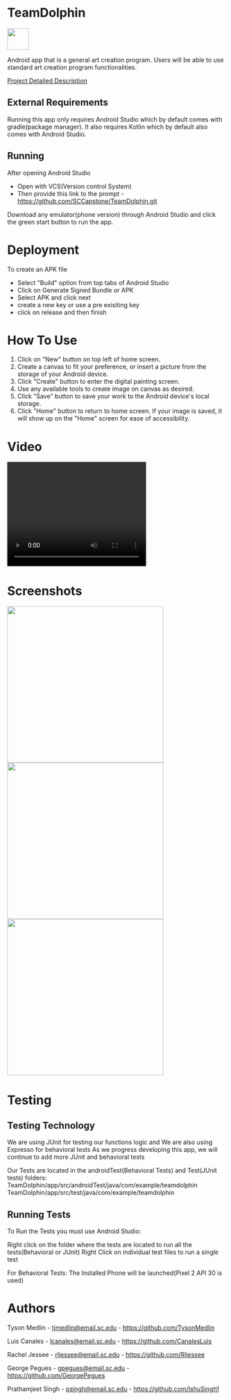 # TeamDolphin
<img src= "https://user-images.githubusercontent.com/54644643/152239341-6ced9589-8296-4816-ac72-9e4debb4531b.png" width="50">

Android app that is a general art creation program. Users will be able to use standard art creation program functionalities.

[Project Detailed Description](https://github.com/SCCapstone/TeamDolphin/wiki/Project-Description)

## External Requirements

Running this app only requires Android Studio which by default comes with gradle(package manager).
It also requires Kotlin which by default also comes with Android Studio.


## Running

After opening Android Studio
* Open with VCS(Version control System)
* Then provide this link to the prompt - https://github.com/SCCapstone/TeamDolphin.git

Download any emulator(phone version) through Android Studio and click the green start button to run the app.

# Deployment

To create an APK file
* Select "Build" option from top tabs of Android Studio
* Click on Generate Signed Bundle or APK
* Select APK and click next
* create a new key or use a pre exisiting key
* click on release and then finish

# How To Use

1. Click on "New" button on top left of home screen.
2. Create a canvas to fit your preference, or insert a picture from the storage of your Android device.
3. Click "Create" button to enter the digital painting screen.
4. Use any available tools to create image on canvas as desired.
5. Click "Save" button to save your work to the Android device's local storage.
6. Click "Home" button to return to home screen. If your image is saved, it will show up on the "Home" screen for ease of accessibility.

# Video

<video width="320" height="240" controls>
  <source type="video/mp4" src="https://user-images.githubusercontent.com/54644643/165111878-c49d39d5-9f3d-422c-bee9-2097b07238dd.mp4">
</video>

# Screenshots

<img src= "https://user-images.githubusercontent.com/46459789/164306186-ad63e305-25c0-4e3f-86db-a9ce5917e7ba.png" width="360">
<img src= "https://user-images.githubusercontent.com/46459789/164306174-5d82f1a8-ae0d-491a-a62a-b601811b5af3.png" width="360">
<img src= "https://user-images.githubusercontent.com/46459789/164306160-cf939b4c-8e60-40da-b139-aa5824980187.png" width="360">


# Testing


## Testing Technology

We are using JUnit for testing our functions logic and
We are also using Expresso for behavioral tests
As we progress developing this app, we will continue to add more JUnit and behavioral tests

Our Tests are located in the androidTest(Behavioral Tests) and Test(JUnit tests) folders:
TeamDolphin/app/src/androidTest/java/com/example/teamdolphin
TeamDolphin/app/src/test/java/com/example/teamdolphin


## Running Tests
To Run the Tests you must use Android Studio:

Right click on the folder where the tests are located to run all the tests(Behavioral or JUnit)
Right Click on individual test files to run a single test

For Behavioral Tests: The Installed Phone will be launched(Pixel 2 API 30 is used)

# Authors

Tyson Medlin        -   tjmedlin@email.sc.edu -  https://github.com/TysonMedlin

Luis Canales        -   lcanales@email.sc.edu -  https://github.com/CanalesLuis

Rachel Jessee       -   rljessee@email.sc.edu -  https://github.com/Rljessee

George Pegues       -   gpegues@email.sc.edu  -  https://github.com/GeorgePegues

Prathamjeet Singh   -   psingh@email.sc.edu   -  https://github.com/IshuSingh1
